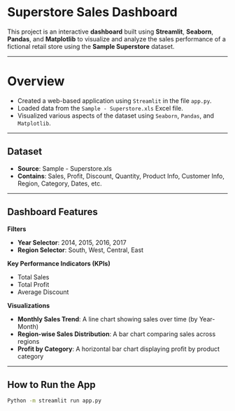 # Superstore Sales Dashboard

This project is an interactive **dashboard** built using **Streamlit**, **Seaborn**, **Pandas**, and **Matplotlib** to visualize and analyze the sales performance of a fictional retail store using the **Sample Superstore** dataset.

---
 # Overview

- Created a web-based application using `Streamlit` in the file `app.py`.
- Loaded data from the `Sample - Superstore.xls` Excel file.
- Visualized various aspects of the dataset using `Seaborn`, `Pandas`, and `Matplotlib`.

---

## Dataset

- **Source**: Sample - Superstore.xls  
- **Contains**: Sales, Profit, Discount, Quantity, Product Info, Customer Info, Region, Category, Dates, etc.

---

##  Dashboard Features

 **Filters**
- **Year Selector**: 2014, 2015, 2016, 2017  
- **Region Selector**: South, West, Central, East

 **Key Performance Indicators (KPIs)**
-  Total Sales
-  Total Profit
- Average Discount

 **Visualizations**
- **Monthly Sales Trend**: A line chart showing sales over time (by Year-Month)
- **Region-wise Sales Distribution**: A bar chart comparing sales across regions
- **Profit by Category**: A horizontal bar chart displaying profit by product category

---

## How to Run the App


```bash
Python -m streamlit run app.py
